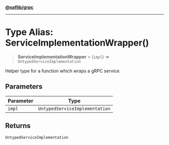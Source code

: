 [**@saflib/grpc**](../../../index.md)

***

# Type Alias: ServiceImplementationWrapper()

> **ServiceImplementationWrapper** = (`impl`) => `UntypedServiceImplementation`

Helper type for a function which wraps a gRPC service.

## Parameters

| Parameter | Type |
| ------ | ------ |
| `impl` | `UntypedServiceImplementation` |

## Returns

`UntypedServiceImplementation`

